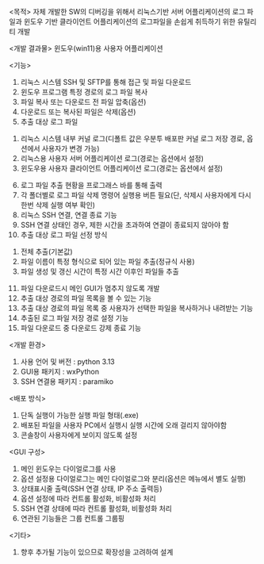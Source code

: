<목적>
자체 개발한 SW의 디버깅을 위해서 리눅스기반 서버 어플리케이션의 로그 파일과
윈도우 기반 클라이언트 어플리케이션의 로그파일을 손쉽게 취득하기 위한 유틸리티 개발

<개발 결과물>
윈도우(win11)용 사용자 어플리케이션

<기능>
1. 리눅스 시스템 SSH 및 SFTP를 통해 접근 및 파일 다운로드
2. 윈도우 프로그램 특정 경로의 로그 파일 복사
3. 파일 복사 또는 다운로드 전 파일 압축(옵션)
4. 다운로드 또는 복사된 파일은 삭제(옵션)
5. 추출 대상 로그 파일
  1) 리눅스 시스템 내부 커널 로그(디폴트 값은 우분투 배포판 커널 로그 저장 경로, 옵션에서 사용자가 변경 가능)
  2) 리눅스용 사용자 서버 어플리케이션 로그(경로는 옵션에서 설정)
  3) 윈도우용 사용자 클라이언트 어플리케이션 로그(경로는 옵션에서 설정)
6. 로그 파일 추출 현황을 프로그래스 바를 통해 출력
7. 각 폴더별로 로그 파일 삭제 명령어 실행용 버튼 필요(단, 삭제시 사용자에게 다시 한번 삭제 실행 여부 확인)
8. 리눅스 SSH 연결, 연결 종료 기능
9. SSH 연결 상태인 경우, 제한 시간을 초과하여 연결이 종료되지 않아야 함
10. 추출 대상 로그 파일 선정 방식
  1) 전체 추출(기본값)
  2) 파일 이름이 특정 형식으로 되어 있는 파일 추출(정규식 사용)
  3) 파일 생성 및 갱신 시간이 특정 시간 이후인 파일들 추출
11. 파일 다운로드시 메인 GUI가 멈추지 않도록 개발
12. 추출 대상 경로의 파일 목록을 볼 수 있는 기능
13. 추출 대상 경로의 파일 목록 중 사용자가 선택한 파일을 복사하거나 내려받는 기능
14. 추출된 로그 파일 저장 경로 설정 기능
15. 파일 다운로드 중 다운로드 강제 종료 기능


<개발 환경>
1. 사용 언어 및 버전 : python 3.13
2. GUI용 패키지 : wxPython
3. SSH 연결용 패키지 : paramiko

<배포 방식>
1. 단독 실행이 가능한 실행 파일 형태(.exe)
2. 배포된 파일을 사용자 PC에서 실행시 실행 시간에 오래 걸리지 않아야함
3. 콘솔창이 사용자에게 보이지 않도록 설정

<GUI 구성>
1. 메인 윈도우는 다이얼로그를 사용
2. 옵션 설정용 다이얼로그는 메인 다이얼로그와 분리(옵션은 메뉴에서 별도 실행)
3. 상태표시줄 출력(SSH 연결 상태, IP 주소 출력등)
4. 옵션 설정에 따라 컨트롤 활성화, 비활성화 처리
5. SSH 연결 상태에 따라 컨트롤 활성화, 비활성화 처리
6. 연관된 기능들은 그룹 컨트롤 그룹핑


<기타>
1. 향후 추가될 기능이 있으므로 확장성을 고려하여 설계
